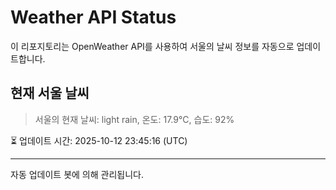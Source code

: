 
# Weather API Status

이 리포지토리는 OpenWeather API를 사용하여 서울의 날씨 정보를 자동으로 업데이트합니다.

## 현재 서울 날씨
> 서울의 현재 날씨: light rain, 온도: 17.9°C, 습도: 92%

⏳ 업데이트 시간: 2025-10-12 23:45:16 (UTC)

---
자동 업데이트 봇에 의해 관리됩니다.
